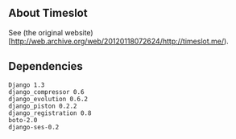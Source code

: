 About Timeslot
--
See (the original website)[http://web.archive.org/web/20120118072624/http://timeslot.me/).

Dependencies
--

    Django 1.3
    django_compressor 0.6
    django_evolution 0.6.2
    django_piston 0.2.2
    django_registration 0.8
    boto-2.0
    django-ses-0.2